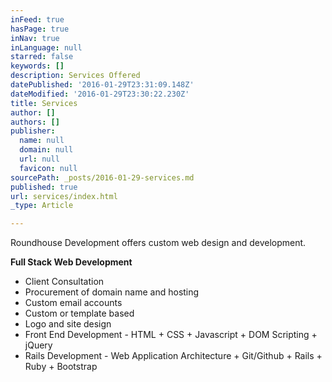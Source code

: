 ```yaml
---
inFeed: true
hasPage: true
inNav: true
inLanguage: null
starred: false
keywords: []
description: Services Offered
datePublished: '2016-01-29T23:31:09.148Z'
dateModified: '2016-01-29T23:30:22.230Z'
title: Services
author: []
authors: []
publisher:
  name: null
  domain: null
  url: null
  favicon: null
sourcePath: _posts/2016-01-29-services.md
published: true
url: services/index.html
_type: Article

---
```

Roundhouse Development offers custom web design and development.

**Full Stack Web Development**

* Client Consultation
* Procurement of domain name and hosting
* Custom email accounts
* Custom or template based
* Logo and site design
* Front End Development - HTML + CSS + Javascript + DOM Scripting + jQuery
* Rails Development - Web Application Architecture + Git/Github +  Rails + Ruby + Bootstrap